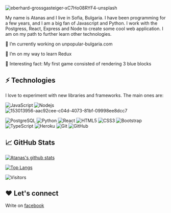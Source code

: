 
![eberhard-grossgasteiger-xC7Ho08RYF4-unsplash](https://user-images.githubusercontent.com/43994025/153013956-aac92cee-c04d-4073-81bf-09998ee8dcc7.png)


My name is Atanas and I live in Sofia, Bulgaria. I have been programming for a few years, and I am a big fan of Javascript and Python. I work with the Postgress, React, Express and Node to create some cool web application. I am on my path to further learn other technologies. 

🔭 I’m currently working on unpopular-bulgaria.com

🌱 I’m on my way to learn Redux

💬 Interesting fact: My first game consisted of rendering 3 blue blocks

## ⚡ Technologies
I love to experiment with new libraries and frameworks. The main ones are:

![JavaScript](https://img.shields.io/badge/-JavaScript-black?style=flat-square&logo=javascript)
![Nodejs](https://img.shields.io/badge/-Nodejs-black?style=flat-square&logo=Node.js)![153013956-aac92cee-c04d-4073-81bf-09998ee8dcc7](https://user-images.githubusercontent.com/43994025/153019925-e0b4d301-3af8-4bbb-8ef3-07a0c4b8d8e3.png)

![PostgreSQL](https://img.shields.io/badge/-PostgreSQL-336791?style=flat-square&logo=postgresql)
![Python](https://img.shields.io/badge/-Python-black?style=flat-square&logo=Python)
![React](https://img.shields.io/badge/-React-black?style=flat-square&logo=react)
![HTML5](https://img.shields.io/badge/-HTML5-E34F26?style=flat-square&logo=html5&logoColor=white)
![CSS3](https://img.shields.io/badge/-CSS3-1572B6?style=flat-square&logo=css3)
![Bootstrap](https://img.shields.io/badge/-Bootstrap-563D7C?style=flat-square&logo=bootstrap)
![TypeScript](https://img.shields.io/badge/-TypeScript-007ACC?style=flat-square&logo=typescript)
![Heroku](https://img.shields.io/badge/-Heroku-430098?style=flat-square&logo=heroku)
![Git](https://img.shields.io/badge/-Git-black?style=flat-square&logo=git)
![GitHub](https://img.shields.io/badge/-GitHub-181717?style=flat-square&logo=github)
## 📈 GitHub Stats 

[![Atanas's github stats](https://github-readme-stats.vercel.app/api?username=AtanasBobev)](https://github.com/AtanasBobev)

[![Top Langs](https://github-readme-stats.vercel.app/api/top-langs/?username=AtanasBobev&layout=compact)](https://github.com/AtanasBobev)

![Visitors](https://visitor-badge.glitch.me/badge?page_id=AtanasBobev)

## ❤️ Let's connect

Write on [facebook](facebook.com/Atanas.Bobev.me/) 

